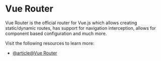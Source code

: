 # Vue Router

Vue Router is the official router for Vue.js which allows creating static/dynamic routes, has support for navigation interception, allows for component based configuration and much more.

Visit the following resources to learn more:

- [@article@Vue Router](https://router.vuejs.org/)
